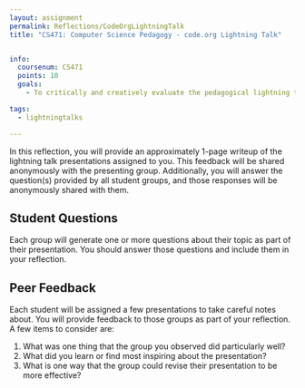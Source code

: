 ```yaml
---
layout: assignment
permalink: Reflections/CodeOrgLightningTalk
title: "CS471: Computer Science Pedagogy - code.org Lightning Talk"


info:
  coursenum: CS471
  points: 10
  goals:
    - To critically and creatively evaluate the pedagogical lightning talks of your classmates

tags:
  - lightningtalks

---
```


In this reflection, you will provide an approximately 1-page writeup of the lightning talk presentations assigned to you.  This feedback will be shared anonymously with the presenting group.  Additionally, you will answer the question(s) provided by all student groups, and those responses will be anonymously shared with them.

## Student Questions
Each group will generate one or more questions about their topic as part of their presentation.  You should answer those questions and include them in your reflection.

## Peer Feedback
Each student will be assigned a few presentations to take careful notes about.  You will provide feedback to those groups as part of your reflection.  A few items to consider are:

1. What was one thing that the group you observed did particularly well?
2. What did you learn or find most inspiring about the presentation?
3. What is one way that the group could revise their presentation to be more effective?